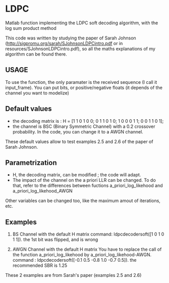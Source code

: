# LDPC
Matlab function implementing the LDPC soft decoding algorithm, with the log sum product method

This code was written by studying the paper of Sarah Johnson (http://sigpromu.org/sarah/SJohnsonLDPCintro.pdf or in resources/SJohnsonLDPCintro.pdf),
so all the maths explanations of my algorithm can be found there.

## USAGE
To use the function, the only paramater is the received sequence (I call it input_frame). You can put bits, or positive/negative floats (it depends of the channel you want to modelize)

## Default values 
- the decoding matrix is :
H = [1 1 0 1 0 0;
     0 1 1 0 1 0;
     1 0 0 0 1 1;
     0 0 1 1 0 1];
 - the channel is BSC (Binary Symmetric Channel) with a 0.2 crossover probability. In the code, you can change it to a AWGN channel.
 
 These default values allow to test examples 2.5 and 2.6 of the paper of Sarah Johnson.
 
 ## Parametrization
 - H, the decoding matrix, can be modified ; the code will adapt. 
 - The impact of the channel on the a priori LLR can be changed. To do that, refer to the differences between fuctions a_priori_log_likehood and a_priori_log_likehood_AWGN
 
 Other variables can be changed too, like the maximum amout of iterations, etc.
 
 
 ## Examples
 
 1. BS Channel with the default H matrix
 command: ldpcdecodersoft([1 0 1 0 1 1]).
 the 1st bit was flipped, and is wrong
 
 2. AWGN Channel with the default H matrix
 You have to replace the call of the function a_priori_log_likehood by a_priori_log_likehood-AWGN.
 command : ldpcdecodersoft([-0.1 0.5 -0.8 1.0 -0.7 0.5]).
 the recommended SBR is 1.25
 
 These 2 examples are from Sarah's paper (examples 2.5 and 2.6)
 
